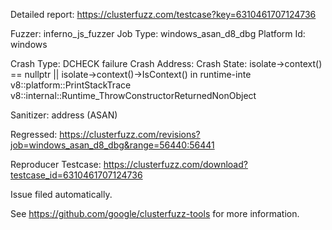 Detailed report: https://clusterfuzz.com/testcase?key=6310461707124736

Fuzzer: inferno_js_fuzzer
Job Type: windows_asan_d8_dbg
Platform Id: windows

Crash Type: DCHECK failure
Crash Address: 
Crash State:
  isolate->context() == nullptr || isolate->context()->IsContext() in runtime-inte
  v8::platform::PrintStackTrace
  v8::internal::Runtime_ThrowConstructorReturnedNonObject
  
Sanitizer: address (ASAN)

Regressed: https://clusterfuzz.com/revisions?job=windows_asan_d8_dbg&range=56440:56441

Reproducer Testcase: https://clusterfuzz.com/download?testcase_id=6310461707124736

Issue filed automatically.

See https://github.com/google/clusterfuzz-tools for more information.